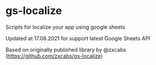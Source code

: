 # gs-localize
Scripts for localize your app using google sheets

Updated at 17.08.2021 for support latest Google Sheets API

Based on originally published library by @zxcabs (https://github.com/zxcabs/gs-localize)